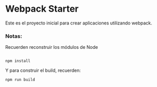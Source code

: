# Webpack Starter

Este es el proyecto inicial para crear aplicaciones utilizando webpack.

### Notas:
Recuerden reconstruir los módulos de Node
```

npm install
```
Y para construir el build, recuerden:
```
npm run build
```